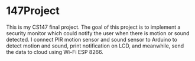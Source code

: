 # 147Project
This is my CS147 final project.
The goal of this project is to implement a security monitor which could notify the user when there is motion or sound detected. 
I connect PIR motion sensor and sound sensor to Arduino to detect motion and sound, print notification on LCD, and meanwhile, send the data to cloud using Wi-Fi ESP 8266.  
